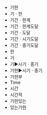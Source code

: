 - 기한
- 기ㆍ한
- 기간ㆍ한계
- 기간ㆍ한계도달
- 기간ㆍ도달
- 기간ㆍ시기도달
- 기간ㆍ종기도달
- 한
- 기
- 기▶️시기ㆍ종기
- 기한▶️시기ㆍ종기
- 기한부
- Time
- 시간
- 시간적
- 기한있는
- 있는기한
